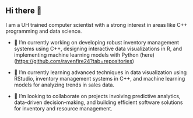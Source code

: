 ## Hi there 👋
I am a UH trained computer scientist with a strong interest in areas like C++ programming and data science.

- 🚀 I’m currently working on developing robust inventory management systems using C++, designing interactive data visualizations in R, and implementing machine learning models with Python (here) (https://github.com/ravenfire24?tab=repositories)
- 🌱 I’m currently learning advanced techniques in data visualization using RStudio, inventory management systems in C++, and machine learning models for analyzing trends in sales data.

- 👯 I’m looking to collaborate on projects involving predictive analytics, data-driven decision-making, and building efficient software solutions for inventory and resource management.
  
<!--
**ravenfire24/ravenfire24** is a ✨ _special_ ✨ repository because its `README.md` (this file) appears on your GitHub profile.

Here are some ideas to get you started:

- 🤔 I’m looking for help with ...
- 💬 Ask me about ...
- 📫 How to reach me: ...
- 😄 Pronouns: ...
- ⚡ Fun fact: ...
-->
